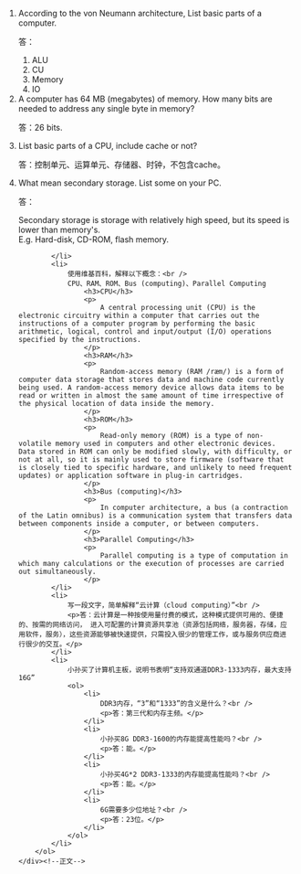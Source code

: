 <html lang="en">

<head>
	<meta charset="utf-8" />
	<title>作业6</title>
	<link type="text/css" href="homework.css" rel="stylesheet" media="screen" />
</head>

<body>
	<div id="content"><!--正文-->
		<ol class="_1st">
			<li>According to the von Neumann architecture, List basic parts of a computer.<br />
				<p>答：</p>
				<ol class="_2st">
					<li>ALU</li>
					<li>CU</li>
					<li>Memory</li>
					<li>IO</li>
				</ol>
			</li>
			<li>
				A computer has 64 MB (megabytes) of memory. How many bits are needed to address any single byte in memory?<br />
				<p>答：26 bits.</p>
			</li>
			<li>
				List basic parts of a CPU, include cache or not?<br />
				<p>答：控制单元、运算单元、存储器、时钟，不包含cache。</p>
			</li>
			<li>
				What mean secondary storage. List some on your PC.<br />
				<p>答：</p>
				Secondary storage is storage with relatively high speed, but its speed is lower than memory's.<br />
				E.g. Hard-disk, CD-ROM, flash memory.

			</li>
			<li>
				使用维基百科，解释以下概念：<br />
				CPU、RAM、ROM、Bus (computing)、Parallel Computing
					<h3>CPU</h3>
					<p>
						A central processing unit (CPU) is the electronic circuitry within a computer that carries out the instructions of a computer program by performing the basic arithmetic, logical, control and input/output (I/O) operations specified by the instructions.
					</p>
					<h3>RAM</h3>
					<p>
						Random-access memory (RAM /ræm/) is a form of computer data storage that stores data and machine code currently being used. A random-access memory device allows data items to be read or written in almost the same amount of time irrespective of the physical location of data inside the memory.
					</p>
					<h3>ROM</h3>
					<p>
						Read-only memory (ROM) is a type of non-volatile memory used in computers and other electronic devices. Data stored in ROM can only be modified slowly, with difficulty, or not at all, so it is mainly used to store firmware (software that is closely tied to specific hardware, and unlikely to need frequent updates) or application software in plug-in cartridges.
					</p>
					<h3>Bus (computing)</h3>
					<p>
						In computer architecture, a bus (a contraction of the Latin omnibus) is a communication system that transfers data between components inside a computer, or between computers.
					</p>
					<h3>Parallel Computing</h3>
					<p>
						Parallel computing is a type of computation in which many calculations or the execution of processes are carried out simultaneously.
					</p>
			</li>
			<li>
				写一段文字，简单解释“云计算（cloud computing）”<br />
				<p>答：云计算是一种按使用量付费的模式，这种模式提供可用的、便捷的、按需的网络访问， 进入可配置的计算资源共享池（资源包括网络，服务器，存储，应用软件，服务），这些资源能够被快速提供，只需投入很少的管理工作，或与服务供应商进行很少的交互。</p>
			</li>
			<li>
				小孙买了计算机主板，说明书表明“支持双通道DDR3-1333内存，最大支持16G”
				<ol>
					<li>
						DDR3内存，“3”和“1333”的含义是什么？<br />
						<p>答：第三代和内存主频。</p>
					</li>
					<li>
						小孙买8G DDR3-1600的内存能提高性能吗？<br />
						<p>答：能。</p>
					</li>
					<li>
						小孙买4G*2 DDR3-1333的内存能提高性能吗？<br />
						<p>答：能。</p>
					</li>
					<li>
						6G需要多少位地址？<br />
						<p>答：23位。</p>
					</li>
				</ol>
			</li>
		</ol>
	</div><!--正文-->
</body>
</html>
